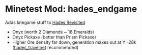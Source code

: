 # Minetest Mod: hades_endgame

Adds lategame stuff to [Hades Revisited](https://codeberg.org/Wuzzy/Hades_Revisited)

* Onyx (worth 2 Diamonds ~ 16 Emeralds)
* Onyx Pickaxe (better than Prism Pickaxe)
* Higher Ore density far down, generation maxes out at Y -28k ([hades_travelnet](https://content.minetest.net/packages/SFENCE/hades_travelnet) recommended)